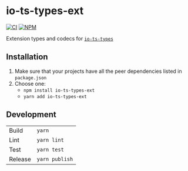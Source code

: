 # io-ts-types-ext
[![CI](https://github.com/utkuufuk/io-ts-types-ext/actions/workflows/ci.yml/badge.svg)](https://github.com/utkuufuk/io-ts-types-ext/actions/workflows/ci.yml)
[![NPM](https://img.shields.io/npm/v/io-ts-types-ext.svg)](https://www.npmjs.com/package/io-ts-types-ext)

Extension types and codecs for [`io-ts-types`](https://github.com/gcanti/io-ts-types)

## Installation
1. Make sure that your projects have all the peer dependencies listed in `package.json`
2. Choose one:
    - `npm install io-ts-types-ext`
    - `yarn add io-ts-types-ext`

## Development
| | |
|-|-|
| Build     | `yarn`            |
| Lint      | `yarn lint`       |
| Test      | `yarn test`       |
| Release   | `yarn publish`    |
